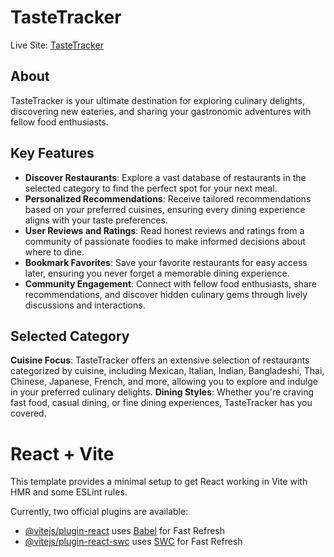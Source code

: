 # TasteTracker

Live Site: [TasteTracker](https://taste-tracker2024.netlify.app)

## About

TasteTracker is your ultimate destination for exploring culinary delights, discovering new eateries, and sharing your gastronomic adventures with fellow food enthusiasts.


## Key Features

- **Discover Restaurants**: Explore a vast database of restaurants in the selected category to find the perfect spot for your next meal.
- **Personalized Recommendations**: Receive tailored recommendations based on your preferred cuisines, ensuring every dining experience aligns with your taste preferences.
- **User Reviews and Ratings**: Read honest reviews and ratings from a community of passionate foodies to make informed decisions about where to dine.
- **Bookmark Favorites**: Save your favorite restaurants for easy access later, ensuring you never forget a memorable dining experience.
- **Community Engagement**: Connect with fellow food enthusiasts, share recommendations, and discover hidden culinary gems through lively discussions and interactions.
 
## Selected Category

**Cuisine Focus**: TasteTracker offers an extensive selection of restaurants categorized by cuisine, including Mexican, Italian, Indian, Bangladeshi, Thai, Chinese, Japanese, French, and more, allowing you to explore and indulge in your preferred culinary delights.
**Dining Styles**: Whether you're craving fast food, casual dining, or fine dining experiences, TasteTracker has you covered.



# React + Vite

This template provides a minimal setup to get React working in Vite with HMR and some ESLint rules.

Currently, two official plugins are available:

- [@vitejs/plugin-react](https://github.com/vitejs/vite-plugin-react/blob/main/packages/plugin-react/README.md) uses [Babel](https://babeljs.io/) for Fast Refresh
- [@vitejs/plugin-react-swc](https://github.com/vitejs/vite-plugin-react-swc) uses [SWC](https://swc.rs/) for Fast Refresh
